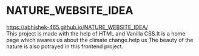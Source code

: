 # NATURE_WEBSITE_IDEA
https://abhishek-465.github.io/NATURE_WEBSITE_IDEA/
<br>
This project is made with the help of HTML and Vanilla CSS.It is a home page which awares us about the climate change.help us The beauty of the nature is also potrayed in this frontend project.
